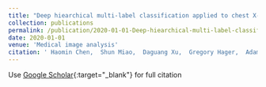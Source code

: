```yaml
---
title: "Deep hiearchical multi-label classification applied to chest X-ray abnormality taxonomies"
collection: publications
permalink: /publication/2020-01-01-Deep-hiearchical-multi-label-classification-applied-to-chest-X-ray-abnormality-taxonomies
date: 2020-01-01
venue: 'Medical image analysis'
citation: ' Haomin Chen,  Shun Miao,  Daguang Xu,  Gregory Hager,  Adam Harrison, &quot;Deep hiearchical multi-label classification applied to chest X-ray abnormality taxonomies.&quot; Medical image analysis, 2020.'
---
```

Use [Google Scholar](https://scholar.google.com/scholar?q=Deep+hiearchical+multi+label+classification+applied+to+chest+X+ray+abnormality+taxonomies){:target="_blank"} for full citation